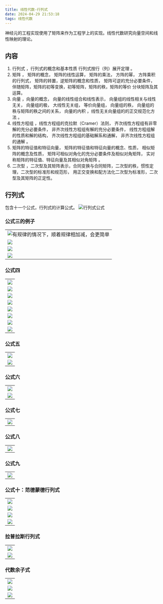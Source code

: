 ```yaml
---
title: 线性代数-行列式
date: 2024-04-29 21:53:18
tags: 线性代数
---
```

神经元的工程实现使用了矩阵来作为工程学上的实现。线性代数研究向量空间和线性映射的理论。

## 内容
1. 行列式 ，行列式的概念和基本性质 行列式按行（列）展开定理 。
2. 矩阵 ， 矩阵的概念， 矩阵的线性运算， 矩阵的乘法， 方阵的幂， 方阵乘积的行列式， 矩阵的转置，逆矩阵的概念和性质， 矩阵可逆的充分必要条件， 伴随矩阵，矩阵的初等变换，初等矩阵，矩阵的秩，矩阵的等价 分块矩阵及其运算。 
3. 向量 ，向量的概念， 向量的线性组合和线性表示， 向量组的线性相关与线性无关， 向量组的极， 大线性无关组， 等价向量组， 向量组的秩， 向量组的秩与矩阵的秩之间的关系， 向量的内积 ，线性无关向量组的的正交规范化方法 。
4. 线性方程组 ，线性方程组的克拉默（Cramer）法则， 齐次线性方程组有非零解的充分必要条件， 非齐次线性方程组有解的充分必要条件， 线性方程组解的性质和解的结构， 齐次线性方程组的基础解系和通解， 非齐次线性方程组的通解 。
5. 矩阵的特征值和特征向量， 矩阵的特征值和特征向量的概念、性质， 相似矩阵的概念及性质， 矩阵可相似对角化的充分必要条件及相似对角矩阵， 实对称矩阵的特征值、特征向量及其相似对角矩阵 。
6. 二次型 ，二次型及其矩阵表示，合同变换与合同矩阵，二次型的秩，惯性定理，二次型的标准形和规范形， 用正交变换和配方法化二次型为标准形，二次型及其矩阵的正定性。 
 

## 行列式

包含十一个公式，行列式的计算公式。
![行列式公式](pic/xxds-hls1.jpg)


###  公式三的例子

| |
| :------ |
|![有规律的情况下，顺着规律相加减，会更简单](pic/xxds-hls2.jpg)|
|![](pic/xxds-hls3.jpg)|
|![](pic/xxds-hls4.jpg)|
|![](pic/xxds-hls5.jpg)|

### 公式四


| |
| :------ | 
| ![](pic/xxds-hls6.jpg) |
| ![](pic/xxds-hls7.jpg) |
| ![](pic/xxds-hls8.jpg) |
| ![](pic/xxds-hls9.jpg) |
| ![](pic/xxds-hls10.jpg) |
| ![](pic/xxds-hls11.jpg) |
| ![](pic/xxds-hls12.jpg) |
| ![](pic/xxds-hls13.jpg)|



### 公式五

| |
| :------ | 
| ![](pic/xxds-hls14.jpg)|
| ![](pic/xxds-hls15.jpg)|

### 公式六

| |
| :------ |
| ![](pic/xxds-hls16.jpg)|
| ![](pic/xxds-hls17.jpg)|

### 公式七

| |
| :------ |
|![](pic/xxds-hls18.jpg)|

### 公式八

| |
| :------ |
|![](pic/xxds-hls19.jpg)|


### 公式九

| |
| :------ |
|![](pic/xxds-hls20.jpg)|


### 公式十：范德蒙德行列式

| |
| :------ |
|![](pic/xxds-hls21.jpg)|
|![](pic/xxds-hls22.jpg)|
|![](pic/xxds-hls23.jpg)|
|![](pic/xxds-hls24.jpg)|

### 拉普拉斯行列式

| |
| :------ |
|![](pic/xxds-hls25.jpg)|
|![](pic/xxds-hls26.jpg)|


### 代数余子式

| |
| :------ |
|![](pic/xxds-hls27.jpg)|
|![](pic/xxds-hls28.jpg)|
|![](pic/xxds-hls29.jpg)|